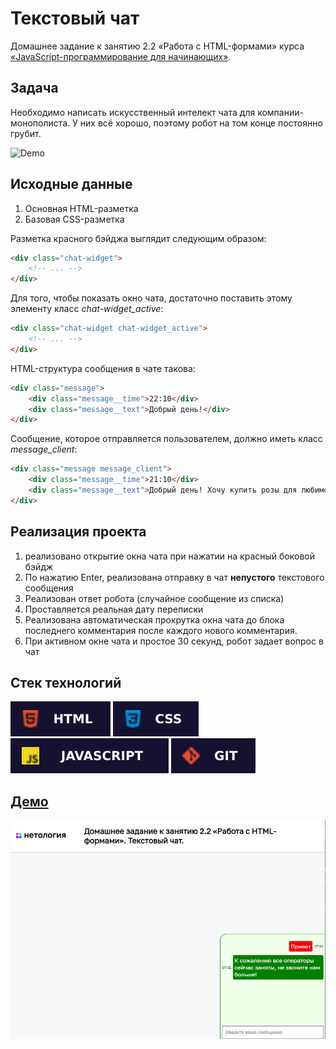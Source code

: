 # Текстовый чат

Домашнее задание к занятию 2.2 «Работа с HTML-формами» курса [«JavaScript-программирование для начинающих»](https://cat.2035.university/rall/course/18787/?project_id=48).

## **Задача**

Необходимо написать искусственный интелект чата для компании-монополиста.
У них всё хорошо, поэтому робот на том конце постоянно грубит.

![Demo](./demo.gif)

## **Исходные данные**

1. Основная HTML-разметка
2. Базовая CSS-разметка

Разметка красного бэйджа выглядит следующим образом:

```html
<div class="chat-widget">
    <!-- ... -->
</div>
```

Для того, чтобы показать окно чата, достаточно поставить этому элементу
класс *chat-widget_active*:

```html
<div class="chat-widget chat-widget_active">
    <!-- ... -->
</div>
```

HTML-структура сообщения в чате такова:

```html
<div class="message">
    <div class="message__time">22:10</div>
    <div class="message__text">Добрый день!</div>
</div>
```

Сообщение, которое отправляется пользователем, должно иметь класс *message_client*:

```html
<div class="message message_client">
    <div class="message__time">21:10</div>
    <div class="message__text">Добрый день! Хочу купить розы для любимой!</div>
</div>
```

## **Реализация проекта**

1. реализовано открытие окна чата при нажатии на красный боковой бэйдж
2. По нажатию Enter, реализована отправку в чат __непустого__ текстового сообщения
3. Реализован ответ робота (случайное сообщение из списка)
4. Проставляется реальная дату переписки
5. Реализована автоматическая прокрутка окна чата до блока последнего комментария после каждого нового комментария.
5. При активном окне чата и простое 30 секунд, робот задает вопрос в чат

## **Стек технологий**
![HTML](./html.svg)
![CSS](./css.svg)
![JS](./js.svg)
![GIT](./git.svg)

## **[Демо](https://alekseeva-t-v.github.io/bhj-homeworks/html-forms/chat/task)**

![Демо](./demo.jpg)